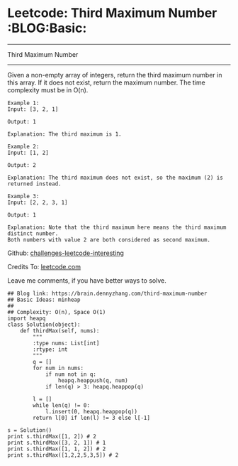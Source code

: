 # Leetcode: Third Maximum Number     :BLOG:Basic:


---

Third Maximum Number  

---

Given a non-empty array of integers, return the third maximum number in this array. If it does not exist, return the maximum number. The time complexity must be in O(n).  

    Example 1:
    Input: [3, 2, 1]
    
    Output: 1
    
    Explanation: The third maximum is 1.

    Example 2:
    Input: [1, 2]
    
    Output: 2
    
    Explanation: The third maximum does not exist, so the maximum (2) is returned instead.

    Example 3:
    Input: [2, 2, 3, 1]
    
    Output: 1
    
    Explanation: Note that the third maximum here means the third maximum distinct number.
    Both numbers with value 2 are both considered as second maximum.

Github: [challenges-leetcode-interesting](https://github.com/DennyZhang/challenges-leetcode-interesting/tree/master/third-maximum-number)  

Credits To: [leetcode.com](https://leetcode.com/problems/third-maximum-number/description/)  

Leave me comments, if you have better ways to solve.  

    ## Blog link: https://brain.dennyzhang.com/third-maximum-number
    ## Basic Ideas: minheap
    ##
    ## Complexity: O(n), Space O(1)
    import heapq
    class Solution(object):
        def thirdMax(self, nums):
            """
            :type nums: List[int]
            :rtype: int
            """
            q = []
            for num in nums:
                if num not in q:
                    heapq.heappush(q, num)
                if len(q) > 3: heapq.heappop(q)
    
            l = []
            while len(q) != 0:
                l.insert(0, heapq.heappop(q))
            return l[0] if len(l) != 3 else l[-1]
    
    s = Solution()
    print s.thirdMax([1, 2]) # 2
    print s.thirdMax([3, 2, 1]) # 1
    print s.thirdMax([1, 1, 2]) # 2
    print s.thirdMax([1,2,2,5,3,5]) # 2